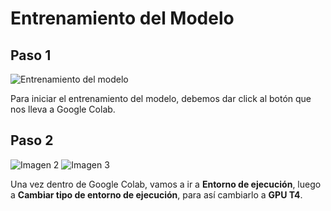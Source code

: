 # Entrenamiento del Modelo

## Paso 1
![Entrenamiento del modelo](imágenes/1-entrenamiento.jpg)

Para iniciar el entrenamiento del modelo, debemos dar click al botón que nos lleva a Google Colab.

## Paso 2
![Imagen 2](imágenes/2-entrenamiento.jpg)
![Imagen 3](imágenes/3-entrenamiento.jpg)

Una vez dentro de Google Colab, vamos a ir a **Entorno de ejecución**, luego a **Cambiar tipo de entorno de ejecución**, para así cambiarlo a **GPU T4**.

